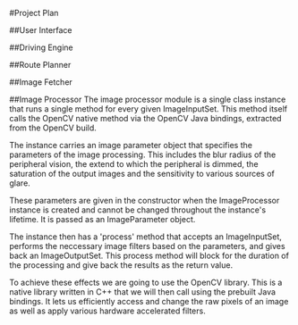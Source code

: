 #Project Plan

##User Interface

##Driving Engine

##Route Planner

##Image Fetcher

##Image Processor
The image processor module is a single class instance that runs a single method for every given ImageInputSet. This method itself calls the OpenCV native method via the OpenCV Java bindings, extracted from the OpenCV build.

The instance carries an image parameter object that specifies the parameters of the image processing. This includes the blur radius of the peripheral vision, the extend to which the peripheral is dimmed, the saturation of the output images and the sensitivity to various sources of glare.

These parameters are given in the constructor when the ImageProcessor instance is created and cannot be changed throughout the instance's lifetime. It is passed as an ImageParameter object.

The instance then has a 'process' method that accepts an ImageInputSet, performs the neccessary image filters based on the parameters, and gives back an ImageOutputSet. This process method will block for the duration of the processing and give back the results as the return value.

To achieve these effects we are going to use the OpenCV library. This is a native library written in C++ that we will then call using the prebuilt Java bindings. It lets us efficiently access and change the raw pixels of an image as well as apply various hardware accelerated filters.
